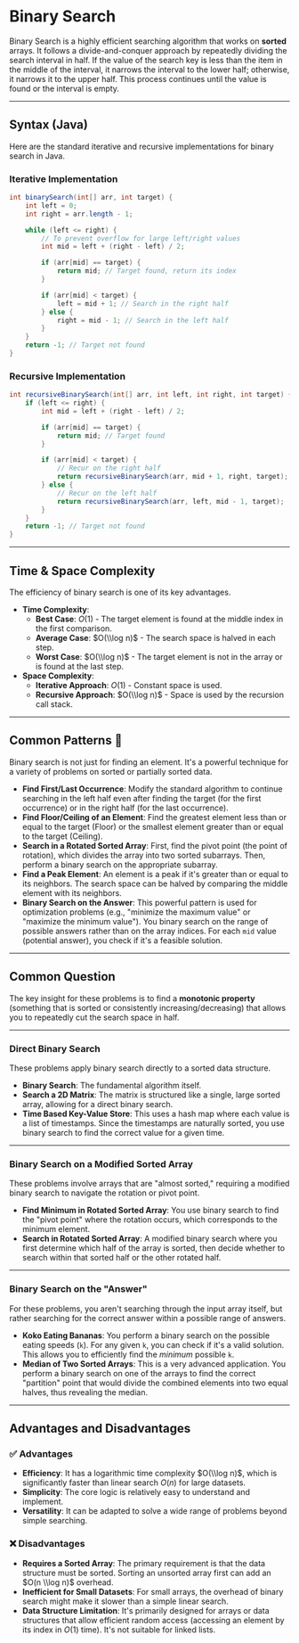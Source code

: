 # Binary Search

Binary Search is a highly efficient searching algorithm that works on **sorted** arrays. It follows a divide-and-conquer approach by repeatedly dividing the search interval in half. If the value of the search key is less than the item in the middle of the interval, it narrows the interval to the lower half; otherwise, it narrows it to the upper half. This process continues until the value is found or the interval is empty.

-----

## Syntax (Java)

Here are the standard iterative and recursive implementations for binary search in Java.

### Iterative Implementation

```java
int binarySearch(int[] arr, int target) {
    int left = 0;
    int right = arr.length - 1;

    while (left <= right) {
        // To prevent overflow for large left/right values
        int mid = left + (right - left) / 2;

        if (arr[mid] == target) {
            return mid; // Target found, return its index
        }

        if (arr[mid] < target) {
            left = mid + 1; // Search in the right half
        } else {
            right = mid - 1; // Search in the left half
        }
    }
    return -1; // Target not found
}
```

### Recursive Implementation

```java
int recursiveBinarySearch(int[] arr, int left, int right, int target) {
    if (left <= right) {
        int mid = left + (right - left) / 2;

        if (arr[mid] == target) {
            return mid; // Target found
        }

        if (arr[mid] < target) {
            // Recur on the right half
            return recursiveBinarySearch(arr, mid + 1, right, target);
        } else {
            // Recur on the left half
            return recursiveBinarySearch(arr, left, mid - 1, target);
        }
    }
    return -1; // Target not found
}
```

-----

## Time & Space Complexity

The efficiency of binary search is one of its key advantages.

  * **Time Complexity**:
      * **Best Case**: $O(1)$ - The target element is found at the middle index in the first comparison.
      * **Average Case**: $O(\\log n)$ - The search space is halved in each step.
      * **Worst Case**: $O(\\log n)$ - The target element is not in the array or is found at the last step.
  * **Space Complexity**:
      * **Iterative Approach**: $O(1)$ - Constant space is used.
      * **Recursive Approach**: $O(\\log n)$ - Space is used by the recursion call stack.

-----

## Common Patterns 🧩

Binary search is not just for finding an element. It's a powerful technique for a variety of problems on sorted or partially sorted data.

  * **Find First/Last Occurrence**: Modify the standard algorithm to continue searching in the left half even after finding the target (for the first occurrence) or in the right half (for the last occurrence).
  * **Find Floor/Ceiling of an Element**: Find the greatest element less than or equal to the target (Floor) or the smallest element greater than or equal to the target (Ceiling).
  * **Search in a Rotated Sorted Array**: First, find the pivot point (the point of rotation), which divides the array into two sorted subarrays. Then, perform a binary search on the appropriate subarray.
  * **Find a Peak Element**: An element is a peak if it's greater than or equal to its neighbors. The search space can be halved by comparing the middle element with its neighbors.
  * **Binary Search on the Answer**: This powerful pattern is used for optimization problems (e.g., "minimize the maximum value" or "maximize the minimum value"). You binary search on the range of possible answers rather than on the array indices. For each `mid` value (potential answer), you check if it's a feasible solution.

-----

## Common Question

The key insight for these problems is to find a **monotonic property** (something that is sorted or consistently increasing/decreasing) that allows you to repeatedly cut the search space in half.

***

### Direct Binary Search

These problems apply binary search directly to a sorted data structure.

* **Binary Search**: The fundamental algorithm itself.
* **Search a 2D Matrix**: The matrix is structured like a single, large sorted array, allowing for a direct binary search.
* **Time Based Key-Value Store**: This uses a hash map where each value is a list of timestamps. Since the timestamps are naturally sorted, you use binary search to find the correct value for a given time.

***

### Binary Search on a Modified Sorted Array

These problems involve arrays that are "almost sorted," requiring a modified binary search to navigate the rotation or pivot point.

* **Find Minimum in Rotated Sorted Array**: You use binary search to find the "pivot point" where the rotation occurs, which corresponds to the minimum element.
* **Search in Rotated Sorted Array**: A modified binary search where you first determine which half of the array is sorted, then decide whether to search within that sorted half or the other rotated half.

***

### Binary Search on the "Answer"

For these problems, you aren't searching through the input array itself, but rather searching for the correct answer within a possible range of answers.

* **Koko Eating Bananas**: You perform a binary search on the possible eating speeds (`k`). For any given `k`, you can check if it's a valid solution. This allows you to efficiently find the *minimum* possible `k`.
* **Median of Two Sorted Arrays**: This is a very advanced application. You perform a binary search on one of the arrays to find the correct "partition" point that would divide the combined elements into two equal halves, thus revealing the median.

-----

## Advantages and Disadvantages

### ✅ Advantages

  * **Efficiency**: It has a logarithmic time complexity $O(\\log n)$, which is significantly faster than linear search $O(n)$ for large datasets.
  * **Simplicity**: The core logic is relatively easy to understand and implement.
  * **Versatility**: It can be adapted to solve a wide range of problems beyond simple searching.

### ❌ Disadvantages

  * **Requires a Sorted Array**: The primary requirement is that the data structure must be sorted. Sorting an unsorted array first can add an $O(n \\log n)$ overhead.
  * **Inefficient for Small Datasets**: For small arrays, the overhead of binary search might make it slower than a simple linear search.
  * **Data Structure Limitation**: It's primarily designed for arrays or data structures that allow efficient random access (accessing an element by its index in $O(1)$ time). It's not suitable for linked lists.